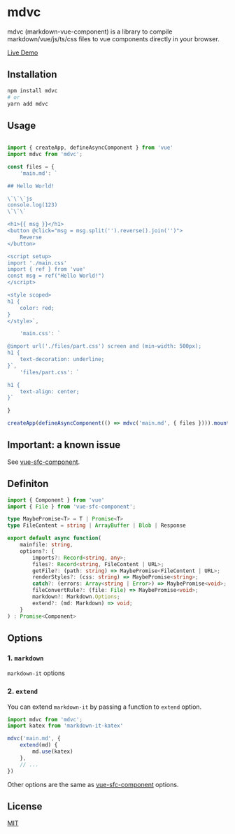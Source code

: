 # mdvc

mdvc (markdown-vue-component) is a library to compile markdown/vue/js/ts/css files to vue components directly in your browser.

[Live Demo](https://stackblitz.com/edit/vitejs-vite-epm8vd?file=mdvc%2Fmain.md)

## Installation

```bash
npm install mdvc
# or
yarn add mdvc
```

## Usage

```js

import { createApp, defineAsyncComponent } from 'vue'
import mdvc from 'mdvc';

const files = {
    'main.md': `

## Hello World!

\`\`\`js
console.log(123)
\`\`\`

<h1>{{ msg }}</h1>
<button @click="msg = msg.split('').reverse().join('')">
    Reverse
</button>

<script setup>
import './main.css'
import { ref } from 'vue'
const msg = ref("Hello World!")
</script>

<style scoped>
h1 {
    color: red;
}
</style>`,

    'main.css': `

@import url('./files/part.css') screen and (min-width: 500px);
h1 {
    text-decoration: underline;
}`,
    'files/part.css': `

h1 {
    text-align: center;
}`

}

createApp(defineAsyncComponent(() => mdvc('main.md', { files }))).mount('#app')

```

## Important: a known issue

See [vue-sfc-component](https://github.com/YouXam/vue-sfc-component?tab=readme-ov-file#important-a-known-issue).

## Definiton

```ts
import { Component } from 'vue'
import { File } from 'vue-sfc-component';

type MaybePromise<T> = T | Promise<T>
type FileContent = string | ArrayBuffer | Blob | Response

export default async function(
    mainfile: string,
    options?: {
        imports?: Record<string, any>;
        files?: Record<string, FileContent | URL>;
        getFile?: (path: string) => MaybePromise<FileContent | URL>;
        renderStyles?: (css: string) => MaybePromise<string>;
        catch?: (errors: Array<string | Error>) => MaybePromise<void>;
        fileConvertRule?: (file: File) => MaybePromise<void>;
        markdown?: Markdown.Options;
        extend?: (md: Markdown) => void;
    }
) : Promise<Component>
```

## Options

### 1. `markdown`

`markdown-it` options

### 2. `extend`

You can extend `markdown-it` by passing a function to `extend` option.

```js
import mdvc from 'mdvc';
import katex from 'markdown-it-katex'

mdvc('main.md', {
    extend(md) {
        md.use(katex)
    },
    // ...
})
```

Other options are the same as [vue-sfc-component](https://github.com/YouXam/vue-sfc-component) options.

## License

[MIT](LICENSE)